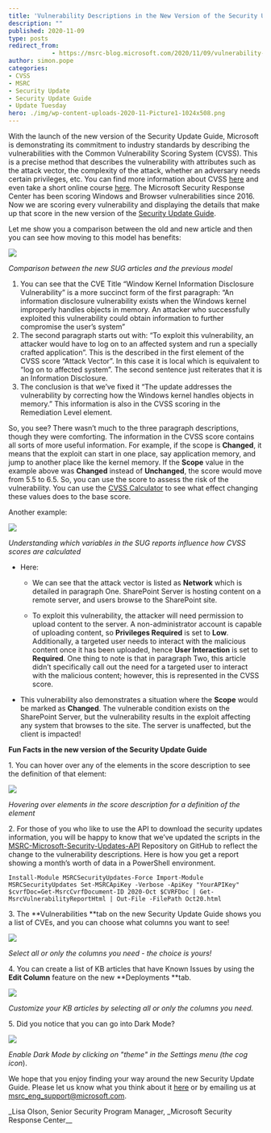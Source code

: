 ```yaml
---
title: 'Vulnerability Descriptions in the New Version of the Security Update Guide'
description: ""
published: 2020-11-09
type: posts
redirect_from:
            - https://msrc-blog.microsoft.com/2020/11/09/vulnerability-descriptions-in-the-new-version-of-the-security-update-guide/
author: simon.pope
categories:
- CVSS
- MSRC
- Security Update
- Security Update Guide
- Update Tuesday
hero: ./img/wp-content-uploads-2020-11-Picture1-1024x508.png
---
```

<!-- wp:paragraph -->

With the launch of the new version of the Security Update Guide, Microsoft is demonstrating its commitment to industry standards by describing the vulnerabilities with the Common Vulnerability Scoring System (CVSS). This is a precise method that describes the vulnerability with attributes such as the attack vector, the complexity of the attack, whether an adversary needs certain privileges, etc. You can find more information about CVSS [here](https://www.first.org/cvss/) and even take a short online course [here](https://learning.first.org/courses/course-v1:FIRST+CVSSv3.1+2020/about). The Microsoft Security Response Center has been scoring Windows and Browser vulnerabilities since 2016. Now we are scoring every vulnerability and displaying the details that make up that score in the new version of the [Security Update Guide](https://msrc.microsoft.com/update-guide/).

<!-- /wp:paragraph -->

<!-- wp:paragraph -->

Let me show you a comparison between the old and new article and then you can see how moving to this model has benefits:

<!-- /wp:paragraph -->

<!-- wp:image {"id":12370,"sizeSlug":"large"} -->

![](./img/wp-content-uploads-2020-11-Picture1-1024x508.png)

_Comparison between the new SUG articles and the previous model_

<!-- /wp:image -->

<!-- wp:list {"ordered":true,"type":"1"} -->

1. You can see that the CVE Title “Window Kernel Information Disclosure Vulnerability” is a more succinct form of the first paragraph: “An information disclosure vulnerability exists when the Windows kernel improperly handles objects in memory. An attacker who successfully exploited this vulnerability could obtain information to further compromise the user’s system”
2. The second paragraph starts out with: “To exploit this vulnerability, an attacker would have to log on to an affected system and run a specially crafted application”. This is the described in the first element of the CVSS score “Attack Vector”. In this case it is local which is equivalent to “log on to affected system”. The second sentence just reiterates that it is an Information Disclosure.
3. The conclusion is that we’ve fixed it “The update addresses the vulnerability by correcting how the Windows kernel handles objects in memory.” This information is also in the CVSS scoring in the Remediation Level element.

<!-- /wp:list -->

<!-- wp:paragraph -->

So, you see? There wasn’t much to the three paragraph descriptions, though they were comforting. The information in the CVSS score contains all sorts of more useful information. For example, if the scope is **Changed**, it means that the exploit can start in one place, say application memory, and jump to another place like the kernel memory. If the **Scope** value in the example above was **Changed** instead of **Unchanged**, the score would move from 5.5 to 6.5. So, you can use the score to assess the risk of the vulnerability. You can use the [CVSS Calculator](https://www.first.org/cvss/calculator/3.1) to see what effect changing these values does to the base score.

<!-- /wp:paragraph -->

<!-- wp:paragraph -->

Another example:

<!-- /wp:paragraph -->

<!-- wp:image {"id":12371,"sizeSlug":"large"} -->

![](./img/wp-content-uploads-2020-11-Picture2-1024x642.png)

_Understanding which variables in the SUG reports influence how CVSS scores are calculated_

<!-- /wp:image -->

<!-- wp:list {"type":"1"} -->

- Here:

  - We can see that the attack vector is listed as **Network** which is detailed in paragraph One. SharePoint Server is hosting content on a remote server, and users browse to the SharePoint site.

  - To exploit this vulnerability, the attacker will need permission to upload content to the server. A non-administrator account is capable of uploading content, so **Privileges Required** is set to **Low**. Additionally, a targeted user needs to interact with the malicious content once it has been uploaded, hence **User Interaction** is set to **Required**. One thing to note is that in paragraph Two, this article didn’t specifically call out the need for a targeted user to interact with the malicious content; however, this is represented in the CVSS score.

- This vulnerability also demonstrates a situation where the **Scope** would be marked as **Changed**. The vulnerable condition exists on the SharePoint Server, but the vulnerability results in the exploit affecting any system that browses to the site. The server is unaffected, but the client is impacted!

<!-- /wp:list -->

<!-- wp:paragraph -->

<!-- /wp:paragraph -->

<!-- wp:group -->

<!-- wp:paragraph {"fontSize":"medium"} -->

**Fun Facts in the new version of the Security Update Guide**

<!-- /wp:paragraph -->

<!-- wp:group -->

<!-- wp:group -->

<!-- wp:paragraph -->

1\. You can hover over any of the elements in the score description to see the definition of that element:

<!-- /wp:paragraph -->

<!-- wp:image {"align":"center","id":12373,"sizeSlug":"large"} -->

![](./img/wp-content-uploads-2020-11-Picture3-1.png)

_Hovering over elements in the score description for a definition of the element_

<!-- /wp:image -->

<!-- wp:paragraph -->

2\. For those of you who like to use the API to download the security updates information, you will be happy to know that we’ve updated the scripts in the [MSRC-Microsoft-Security-Updates-API](https://github.com/microsoft/MSRC-Microsoft-Security-Updates-API) Repository on GitHub to reflect the change to the vulnerability descriptions. Here is how you get a report showing a month’s worth of data in a PowerShell environment.

<!-- /wp:paragraph -->

<!-- wp:group -->

<!-- wp:paragraph {"style":{"typography":{"fontSize":14}}} -->

`Install-Module MSRCSecurityUpdates-Force Import-Module MSRCSecurityUpdates Set-MSRCApiKey -Verbose -ApiKey "YourAPIKey" $cvrfDoc=Get-MsrcCvrfDocument-ID 2020-Oct $CVRFDoc | Get-MsrcVulnerabilityReportHtml | Out-File -FilePath Oct20.html`

<!-- /wp:paragraph -->

<!-- wp:paragraph -->

3\. The **Vulnerabilities **tab on the new Security Update Guide shows you a list of CVEs, and you can choose what columns you want to see!

<!-- /wp:paragraph -->

<!-- /wp:group -->

<!-- wp:image {"align":"center","id":12374,"sizeSlug":"large"} -->

![](./img/wp-content-uploads-2020-11-Picture4.png)

_Select all or only the columns you need - the choice is yours!_

<!-- /wp:image -->

<!-- wp:paragraph -->

4\. You can create a list of KB articles that have Known Issues by using the **Edit Column** feature on the new **Deployments **tab.

<!-- /wp:paragraph -->

<!-- /wp:group -->

<!-- wp:image {"align":"center","id":12375,"sizeSlug":"large"} -->

![](./img/wp-content-uploads-2020-11-Picture6.png)

_Customize your KB articles by selecting all or only the columns you need._

<!-- /wp:image -->

<!-- wp:paragraph -->

5\. Did you notice that you can go into Dark Mode?

<!-- /wp:paragraph -->

<!-- /wp:group -->

<!-- wp:image {"align":"center","id":12376,"sizeSlug":"large"} -->

![](./img/wp-content-uploads-2020-11-Picture7.png)

_Enable Dark Mode by clicking on "theme" in the Settings menu (the cog icon_).

<!-- /wp:image -->

<!-- wp:paragraph -->

We hope that you enjoy finding your way around the new Security Update Guide. Please let us know what you think about it [here](https://aka.ms/msrc-feedback-sug) or by emailing us at [msrc_eng_support@microsoft.com](mailto:msrc_eng_support@microsoft.com).

<!-- /wp:paragraph -->

<!-- /wp:group -->

<!-- wp:paragraph -->

\_Lisa Olson, Senior Security Program Manager, \_Microsoft Security Response Center\_\_

<!-- /wp:paragraph -->
